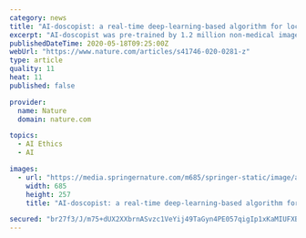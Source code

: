 ```yaml
---
category: news
title: "AI-doscopist: a real-time deep-learning-based algorithm for localising polyps in colonoscopy videos with edge computing devices"
excerpt: "AI-doscopist was pre-trained by 1.2 million non-medical images and fine-tuned by 291,090 colonoscopy and non-medical images. The colonoscopy images were obtained from six databases, where the colonoscopy images were classified into 13 categories and the polyps’ locations were marked image-by-image by the smallest bounding boxes."
publishedDateTime: 2020-05-18T09:25:00Z
webUrl: "https://www.nature.com/articles/s41746-020-0281-z"
type: article
quality: 11
heat: 11
published: false

provider:
  name: Nature
  domain: nature.com

topics:
  - AI Ethics
  - AI

images:
  - url: "https://media.springernature.com/m685/springer-static/image/art%3A10.1038%2Fs41746-020-0281-z/MediaObjects/41746_2020_281_Fig1_HTML.png"
    width: 685
    height: 257
    title: "AI-doscopist: a real-time deep-learning-based algorithm for localising polyps in colonoscopy videos with edge computing devices"

secured: "br27f3/J/m75+dUX2XXbrnASvzc1VeYij49TaGyn4PE057qigIp1xKaMIUFXB/9Odi4ma2yrdir1XDi9iekKnbpKTXxzaZ4o3LBIqw+dDTJP7zgvW+3BwpmxfHDmc9WK866XgwJTokxQ58eGFb0ehvZeMrm5L4JvUyqSUQdUTjTEcXGG5U3rIxOlOt5EF5AYrX2KkPfEiq6jfXjHy3Bgh3pk5CQToR9RyukISMYlP+8+id0S9KnoUsQNw2Bxla2mvIhdB9jkyUPFDyXgJYTEY4mN9EEipIXdyhQ76Oo/Y+uKVWr5ZCPXpcMwM5da3F7n;GLRBU2YUoUmdDoCsnI7sZw=="
---
```


